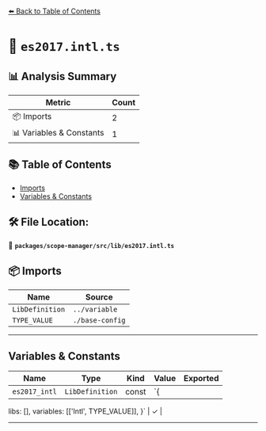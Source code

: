 [⬅️ Back to Table of Contents](../../../../index.md)

# 📄 `es2017.intl.ts`

## 📊 Analysis Summary

| Metric | Count |
|--------|-------|
| 📦 Imports | 2 |
| 📊 Variables & Constants | 1 |

## 📚 Table of Contents

- [Imports](#imports)
- [Variables & Constants](#variables-constants)

## 🛠️ File Location:
📂 **`packages/scope-manager/src/lib/es2017.intl.ts`**

## 📦 Imports

| Name | Source |
|------|--------|
| `LibDefinition` | `../variable` |
| `TYPE_VALUE` | `./base-config` |


---

## Variables & Constants

| Name | Type | Kind | Value | Exported |
|------|------|------|-------|----------|
| `es2017_intl` | `LibDefinition` | const | `{
  libs: [],
  variables: [['Intl', TYPE_VALUE]],
}` | ✓ |


---